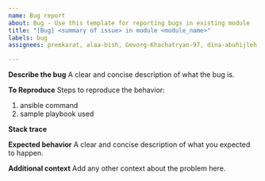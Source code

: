 ```yaml
---
name: Bug report
about: Bug - Use this template for reporting bugs in existing module
title: "[Bug] <summary of issue> in module <module_name>"
labels: bug
assignees: premkarat, alaa-bish, Gevorg-Khachatryan-97, dina-abuhijleh

---
```


**Describe the bug**
A clear and concise description of what the bug is.

**To Reproduce**
Steps to reproduce the behavior:
1. ansible command
2. sample playbook used

**Stack trace**

**Expected behavior**
A clear and concise description of what you expected to happen.


**Additional context**
Add any other context about the problem here.
